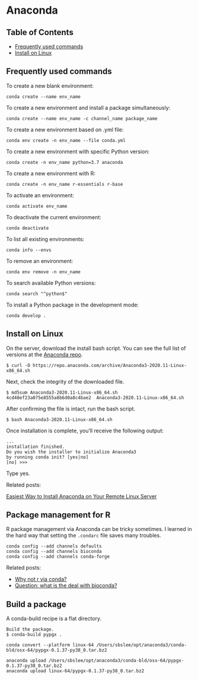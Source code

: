 # Anaconda

## Table of Contents

* [Frequently used commands](#Frequently-used-commands)
* [Install on Linux](#Install-on-Linux)

## Frequently used commands <a name="Frequently-used-commands"></a>

To create a new blank environment:

```
conda create --name env_name
```

To create a new environment and install a package simultaneously:

```
conda create --name env_name -c channel_name package_name
```

To create a new environment based on .yml file:

```
conda env create -n env_name --file conda.yml
```

To create a new environment with specific Python version:

```
conda create -n env_name python=3.7 anaconda
```

To create a new environment with R:

```
conda create -n env_name r-essentials r-base
```

To activate an environment:

```
conda activate env_name
```

To deactivate the current environment:

```
conda deactivate
```

To list all existing environments:

```
conda info --envs
```

To remove an environment:

```
conda env remove -n env_name
```

To search available Python versions:

```
conda search "^python$"
```

To install a Python package in the development mode:

```
conda develop .
```

## Install on Linux <a name="Install-on-Linux"></a>

On the server, download the install bash script. You can see the full list of versions at the [Anaconda repo](https://repo.anaconda.com/archive/).

```
$ curl -O https://repo.anaconda.com/archive/Anaconda3-2020.11-Linux-x86_64.sh
```

Next, check the integrity of the downloaded file.

```
$ md5sum Anaconda3-2020.11-Linux-x86_64.sh
4cd48ef23a075e8555a8b6d0a8c4bae2  Anaconda3-2020.11-Linux-x86_64.sh
```

After confirming the file is intact, run the bash script.

```
$ bash Anaconda3-2020.11-Linux-x86_64.sh
```

Once installation is complete, you’ll receive the following output:

```
...
installation finished.
Do you wish the installer to initialize Anaconda3
by running conda init? [yes|no]
[no] >>>
```

Type yes.

Related posts:

[Easiest Way to Install Anaconda on Your Remote Linux Server](https://kengchichang.com/post/conda-linux/)










## Package management for R <a name="Package-management-for-R"></a>

R package management via Anaconda can be tricky sometimes. I learned in the hard way that setting the `.condarc` file saves many troubles.

```
conda config --add channels defaults
conda config --add channels bioconda
conda config --add channels conda-forge
```

Related posts:

* [Why not r via conda?](https://community.rstudio.com/t/why-not-r-via-conda/9438/4)
* [Question: what is the deal with bioconda?](https://www.biostars.org/p/470291/#477472)










## Build a package <a name="Build-a-package"></a>

A conda-build recipe is a flat directory.

```
Build the package.
$ conda-build pypgx .

conda convert --platform linux-64 /Users/sbslee/opt/anaconda3/conda-bld/osx-64/pypgx-0.1.37-py38_0.tar.bz2

anaconda upload /Users/sbslee/opt/anaconda3/conda-bld/osx-64/pypgx-0.1.37-py38_0.tar.bz2
anaconda upload linux-64/pypgx-0.1.37-py38_0.tar.bz2
```
